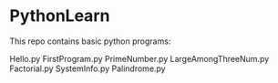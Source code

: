 # PythonLearn
This repo contains basic python programs:

Hello.py
FirstProgram.py
PrimeNumber.py
LargeAmongThreeNum.py
Factorial.py
SystemInfo.py
Palindrome.py
